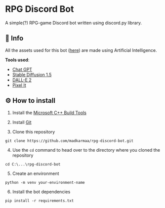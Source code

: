 # RPG Discord Bot

A simple(?) RPG-game Discord bot written using discord.py library.

## 📢 Info

All the assets used for this bot ([here][assets]) are made using Artificial Intelligence.

**Tools used**:

- [Chat GPT][chat-gpt]
- [Stable Diffusion 1.5][stable-diffusion]
- [DALL-E 2][dall-e]
- [Pixel It][pixelit]

## ⚙️ How to install

1. Install the [Microsoft C++ Build Tools][vstools]

2. Install [Git][git]

3. Clone this repository

```
git clone https://github.com/madkarmaa/rpg-discord-bot.git
```

4. Use the `cd` command to head over to the directory where you cloned the repository

```
cd C:\...\rpg-discord-bot
```

5. Create an environment

```
python -m venv your-environment-name
```

6. Install the bot dependencies

```
pip install -r requirements.txt
```

[vstools]: https://visualstudio.microsoft.com/visual-cpp-build-tools/
[git]: https://git-scm.com/downloads
[assets]: ./assets/
[stable-diffusion]: https://playgroundai.com/
[dall-e]: https://labs.openai.com/
[pixelit]: https://giventofly.github.io/pixelit/
[chat-gpt]: https://chat.openai.com/chat/
